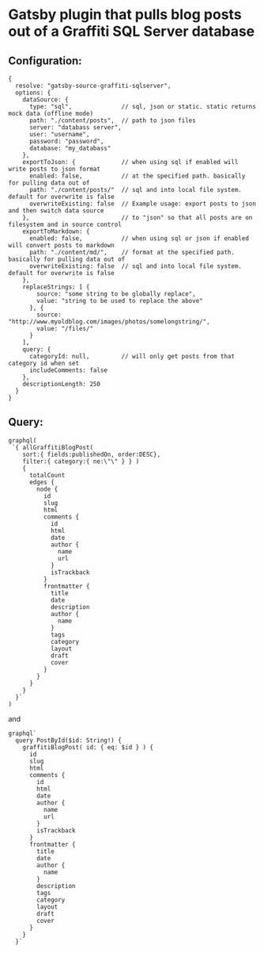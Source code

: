 # Gatsby plugin that pulls blog posts out of a Graffiti SQL Server database

## Configuration:

    {
      resolve: "gatsby-source-graffiti-sqlserver",
      options: {
        dataSource: {
          type: "sql",              // sql, json or static. static returns mock data (offline mode)
          path: "./content/posts",  // path to json files
          server: "databass server",
          user: "username",
          password: "password",
          database: "my_databass"
        },
        exportToJson: {             // when using sql if enabled will write posts to json format
          enabled: false,           // at the specified path. basically for pulling data out of
          path: "./content/posts/"  // sql and into local file system. default for overwrite is false
          overwriteExisting: false  // Example usage: export posts to json and then switch data source
        },                          // to "json" so that all posts are on filesystem and in source control
        exportToMarkdown: {
          enabled: false,           // when using sql or json if enabled will convert posts to markdown
          path: "./content/md/",    // format at the specified path. basically for pulling data out of
          overwriteExisting: false  // sql and into local file system. default for overwrite is false
        },
        replaceStrings: [ {
            source: "some string to be globally replace",
            value: "string to be used to replace the above"
          }, {
            source: "http://www.myoldblog.com/images/photos/somelongstring/",
            value: "/files/"
          }
        ],
        query: {
          categoryId: null,         // will only get posts from that category id when set
          includeComments: false
        },
        descriptionLength: 250
      }
    }

## Query:

    graphql(
     `{ allGraffitiBlogPost(
        sort:{ fields:publishedOn, order:DESC},
        filter:{ category:{ ne:\"\" } } )
        {
          totalCount
          edges {
            node {
              id
              slug
              html
              comments {
                id
                html
                date
                author {
                  name
                  url
                }
                isTrackback
              }
              frontmatter {
                title
                date
                description
                author {
                  name
                }
                tags
                category
                layout
                draft
                cover
              }
            }
          }
        }
      }`
    )

and

    graphql`
      query PostById($id: String!) {
        graffitiBlogPost( id: { eq: $id } ) {
          id
          slug
          html
          comments {
            id
            html
            date
            author {
              name
              url
            }
            isTrackback
          }
          frontmatter {
            title
            date
            author {
              name
            }
            description
            tags
            category
            layout
            draft
            cover
          }
        }
      }`

